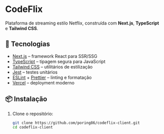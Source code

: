 # CodeFlix

Plataforma de streaming estilo Netflix, construída com **Next.js**, **TypeScript** e **Tailwind CSS**.

## 🚀 Tecnologias

- [Next.js](https://nextjs.org/) – framework React para SSR/SSG
- [TypeScript](https://www.typescriptlang.org/) – tipagem segura para JavaScript
- [Tailwind CSS](https://tailwindcss.com/) – utilitários de estilização
- [Jest](https://jestjs.io/) – testes unitários
- [ESLint](https://eslint.org/) + [Prettier](https://prettier.io/) – linting e formatação
- [Vercel](https://vercel.com/) – deployment moderno

## 📦 Instalação

1. Clone o repositório:

   ```bash
   git clone https://github.com/poring86/codeflix-client.git
   cd codeflix-client